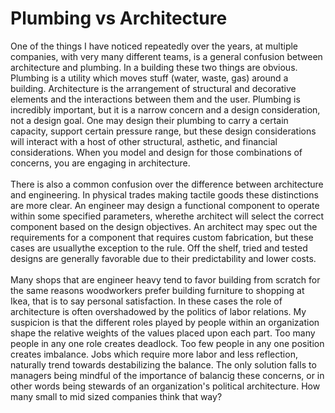Plumbing vs Architecture
========================

One of the things I have noticed repeatedly over the years, at multiple companies, with very many different teams, is a general confusion between architecture and plumbing. In a building these two things are obvious. Plumbing is a utility which moves stuff (water, waste, gas) around a building. Architecture is the arrangement of structural and decorative elements and the interactions between them and the user. Plumbing is incredibly important, but it is a narrow concern and a design consideration, not a design goal. One may design their plumbing to carry a certain capacity, support certain pressure range, but these design considerations will interact with a host of other structural, asthetic, and financial considerations. When you model and design for those combinations of concerns, you are engaging in architecture. <br><br>There is also a common confusion over the difference between architecture and engineering. In physical trades making tactile goods these distinctions are more clear. An engineer may design a functional component to operate within some specified parameters, wherethe architect will select the correct component based on the design objectives. An architect may spec out the requirements for a component that requires custom fabrication, but these cases are usuallythe exception to the rule. Off the shelf, tried and tested designs are generally favorable due to their predictability and lower costs.<br><br>  Many shops that are engineer heavy tend to favor building from scratch for the same reasons woodworkers prefer building furniture to shopping at Ikea, that is to say personal satisfaction. In these cases the role of architecture is often overshadowed by the politics of labor relations.  My suspicion is that the different roles played by people within an organization shape the relative weights of the values placed upon each part. Too many people in any one role creates deadlock. Too few people in any one position creates imbalance. Jobs which require more labor and less reflection, naturally trend towards destabilizing the balance. The only solution falls to managers being mindful of the importance of balancig these concerns, or in other words being stewards of an organization&#39;s political architecture. How many small to mid sized companies think that way?<br><br>